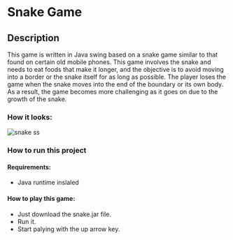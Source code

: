 # Snake Game

## Description

This game is written in Java swing based on a snake game similar to that found on certain old mobile phones. This game involves the snake and needs to eat foods that make it longer, and the objective is to avoid moving into a border or the snake itself for as long as possible. The player loses the game when the snake moves into the end of the boundary or its own body. As a result, the game becomes more challenging as it goes on due to the growth of the snake.

### How it looks:
![snake ss](https://user-images.githubusercontent.com/34453409/128609249-b45b5e55-343c-487f-8edf-e6fe666e4168.png)

### How to run this project
#### Requirements: 
* Java runtime inslaled
   
#### How to play this game:
* Just download the snake.jar file.
* Run it.
* Start palying with the up arrow key.


